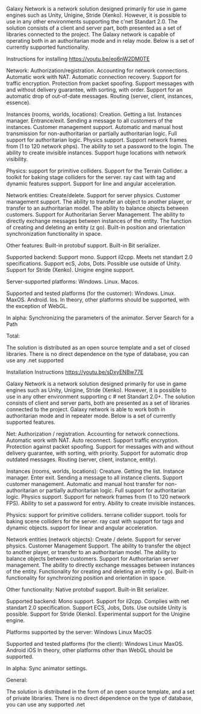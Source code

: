 Galaxy Network is a network solution designed primarily for use in game engines such as Unity, Unigine, Stride (Xenko). However, it is possible to use in any other environments supporting the c'net Standart 2.0.
The solution consists of a client and server part, both presented as a set of libraries connected to the project. The Galaxy network is capable of operating both in an authoritarian mode and in relay mode. Below is a set of currently supported functionality.

Instructions for installing https://youtu.be/eo6nW2DM0TE

Network: Authorization/registration. Accounting for network connections. Automatic work with NAT. Automatic connection recovery. Support for traffic encryption. Protection from packet spoofing. Support messages with and without delivery guarantee, with sorting, with order. Support for an automatic drop of out-of-date messages. Routing (server, client, instances, essence).

Instances (rooms, worlds, locations): Creation. Getting a list. Instances manager. Entrance/exit. Sending a message to all customers of the instances. Customer management support. Automatic and manual host transmission for non-authoritarian or partially authoritarian logic. Full support for authoritarian logic. Physics support. Support network frames from (1 to 120 network phps). The ability to set a password to the login. The ability to create invisible instances. Support huge locations with network visibility.

Physics: support for primitive colliders. Support for the Terrain Collider. a toolkit for baking stage colliders for the server. ray cast with tag and dynamic features support. Support for line and angular acceleration.

Network entities: Create/delete. Support for server physics. Customer management support. The ability to transfer an object to another player, or transfer to an authoritarian model. The ability to balance objects between customers. Support for Authoritarian Server Management. The ability to directly exchange messages between instances of the entity. The function of creating and deleting an entity (z go). Built-in position and orientation synchronization functionality in space.

Other features: Built-in protobuf support. Built-in Bit serializer.

Supported backend: Support mono. Support il2cpp. Meets net standart 2.0 specifications. Support ecS, Jobs, Dots. Possible use outside of Unity. Support for Stride (Xenko). Unigine engine support.

Server-supported platforms: Windows. Linux. Macos.

Supported and tested platforms (for the customer): Windows. Linux. MaxOS. Android. Ios. In theory, other platforms should be supported, with the exception of WebGL.

In alpha: Synchronizing the parameters of the animator. Server Search for a Path

Total:

The solution is distributed as an open source template and a set of closed libraries. There is no direct dependence on the type of database, you can use any .net supported

Installation Instructions https://youtu.be/sDxyENBw77E

Galaxy Network is a network solution designed primarily for use in game engines such as Unity, Unigine, Stride (Xenko). However, it is possible to use in any other environment supporting c # net Standart 2.0+. The solution consists of client and server parts, both are presented as a set of libraries connected to the project. Galaxy network is able to work both in authoritarian mode and in repeater mode. Below is a set of currently supported features.

Net: Authorization / registration. Accounting for network connections. Automatic work with NAT. Auto reconnect. Support traffic encryption. Protection against packet spoofing. Support for messages with and without delivery guarantee, with sorting, with priority. Support for automatic drop outdated messages. Routing (server, client, instance, entity).

Instances (rooms, worlds, locations): Creature. Getting the list. Instance manager. Enter exit. Sending a message to all instance clients. Support customer management. Automatic and manual host transfer for non-authoritarian or partially authoritarian logic. Full support for authoritarian logic. Physics support. Support for network frames from (1 to 120 network FPS). Ability to set a password for entry. Ability to create invisible instances.

Physics: support for primitive colliders. terrane collider support. tools for baking scene colliders for the server. ray cast with support for tags and dynamic objects. support for linear and angular acceleration.

Network entities (network objects): Create / delete. Support for server physics. Customer Management Support. The ability to transfer the object to another player, or transfer to an authoritarian model. The ability to balance objects between customers. Support for Authoritarian server management. The ability to directly exchange messages between instances of the entity. Functionality for creating and deleting an entity (+ go). Built-in functionality for synchronizing position and orientation in space.

Other functionality: Native protobuf support. Built-in Bit serializer.

Supported backend: Mono support. Support for il2cpp. Complies with net standart 2.0 specification. Support ECS, Jobs, Dots. Use outside Unity is possible. Support for Stride (Xenko). Experimental support for the Unigine engine.

Platforms supported by the server: Windows Linux MacOS

Supported and tested platforms (for the client): Windows Linux MaxOS. Android iOS In theory, other platforms other than WebGL should be supported.

In alpha: Sync animator settings.

General:

The solution is distributed in the form of an open source template, and a set of private libraries. There is no direct dependence on the type of database, you can use any supported .net
